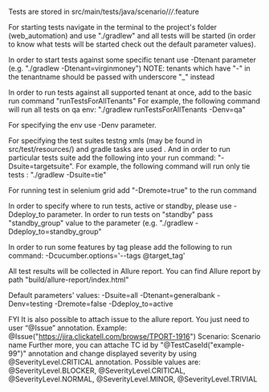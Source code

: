 Tests are stored in src/main/tests/java/scenario/<tenantName>/*/*.feature

For starting tests navigate in the terminal to the project's folder (web_automation)
and use "./gradlew" and all tests will be started (in order to know what tests will be started
check out the default parameter values).

In order to start tests against some specific tenant use -Dtenant parameter (e.g. "./gradlew -Dtenant=virginmoney")
NOTE: tenants which have "-" in the tenantname should be passed with underscore "_" instead

In order to run tests against all supported tenant at once, add to the basic run command "runTestsForAllTenants"
For example, the following command will run all tests on qa env:
"./gradlew runTestsForAllTenants -Denv=qa"

For specifying the env use -Denv parameter.

For specifying the test suites testng xmls (may be found in src/test/resources/<tenantName>) and gradle tasks are used .
And in order to run particular tests suite add the following into your run command: "-Dsuite=targetsuite".
For example, the following command will run only tie tests :
"./gradlew -Dsuite=tie"

For running test in selenium grid add "-Dremote=true" to the run command

In order to specify where to run tests, active or standby, please use -Ddeploy_to parameter.
In order to run tests on "standby" pass "standby_group" value to the parameter (e.g. "./gradlew -Ddeploy_to=standby_group"

In order to run some features by tag please add the following to run command:  -Dcucumber.options='--tags @target_tag'

All test results will be collected in Allure report.
You can find Allure report by path "build/allure-report/index.html"

Default parameters' values:
-Dsuite=all
-Dtenant=generalbank
-Denv=testing
-Dremote=false
-Ddeploy_to=active

FYI
It is also possible to attach issue to the allure report. You just need to user “@Issue” annotation.
Example:
@Issue("https://jira.clickatell.com/browse/TPORT-1916")
Scenario: Scenario name
Further more, you can attache TC id by "@TestCaseId("example-99")" annotation and
change displayed severity by using @SeverityLevel.CRITICAL annotation. Possible values are:
@SeverityLevel.BLOCKER, @SeverityLevel.CRITICAL, @SeverityLevel.NORMAL, @SeverityLevel.MINOR, @SeverityLevel.TRIVIAL